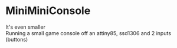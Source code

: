 # MiniMiniConsole
 It's even smaller  
 Running a small game console off an attiny85, ssd1306 and 2 inputs (buttons)
